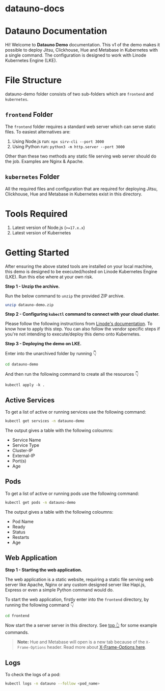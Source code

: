# datauno-docs

# Datauno Documentation

Hi! Welcome to **Datauno Demo** documentation. This v1 of the demo makes it possible to deploy Jitsu, Clickhouse, Hue and Metabase in Kubernetes with a single command. The configuration is designed to work with Linode Kubernetes Engine (LKE).

# File Structure

datauno-demo folder consists of two sub-folders which are `frontend` and `kubernetes`. 

## `frontend` Folder

The `frontend` folder requires a standard web server which can serve static files. To easiest alternatives are:

1. Using Node.js run: `npx sirv-cli --port 3000`
2. Using Python run: `python3 -m http.server --port 3000`

Other than these two methods any static file serving web server should do the job. Examples are Nginx & Apache.

## `kubernetes` Folder

All the required files and configuration that are required for deploying Jitsu, Clickhouse, Hue and Metabase in Kubernetes exist in this directory.

# Tools Required

1. Latest version of Node.js (`>=17.x.x`)
2. Latest version of Kubernetes

# Getting Started

After ensuring the above stated tools are installed on your local machine, this demo is designed to be executed/hosted on Linode Kubernetes Engine (LKE). Run this else where at your own risk.

**Step 1 - Unzip the archive.**

Run the below command to `unzip` the provided ZIP archive.

```bash
unzip datauno-demo.zip
```

**Step 2 - Configuring `kubectl` command to connect with your cloud cluster.**

Please follow the following instructions from [Linode's documentation](https://www.linode.com/docs/guides/deploy-and-manage-a-cluster-with-linode-kubernetes-engine-a-tutorial/). To know how to apply this step. You can also follow the vendor specific steps if you're not intending to execute/deploy this demo onto Kubernetes.

**Step 3 - Deploying the demo on LKE.**

Enter into the unarchived folder by running 👇

```bash
cd datauno-demo
```

And then run the following command to create all the resources 👇

```
kubectl apply -k .
```

## Active Services

To get a list of active or running services use the following command:

```bash
kubectl get services -n datauno-demo
```

The output gives a table with the following coloumns:
- Service Name
- Service Type
- Cluster-IP
- External-IP
- Port(s)
- Age

## Pods

To get a list of active or running pods use the following command:

```bash
kubectl get pods -n datauno-demo
```
	
The output gives a table with the following coloumns:
- Pod Name
- Ready
- Status
- Restarts
- Age

## Web Application

**Step 1 - Starting the web application.**

The web application is a static website, requiring a static file serving web server like Apache, Nginx or any custom designed server like Hapi.js, Express or even a simple Python command would do.

To start the web application, firstly enter into the `frontend` directory, by running the following command 👇

```bash
cd frontend
```

Now start the a server server in this directory. See [top 👆](#frontend-folder) for some example commands.

> **Note:** Hue and Metabase will open is a new tab because of the `X-Frame-Options` header. Read more about [X-Frame-Options here](https://developer.mozilla.org/en-US/docs/Web/HTTP/Headers/X-Frame-Options).

## Logs

To check the logs of a pod:

```bash
kubectl logs -n datauno --follow <pod_name>
```

